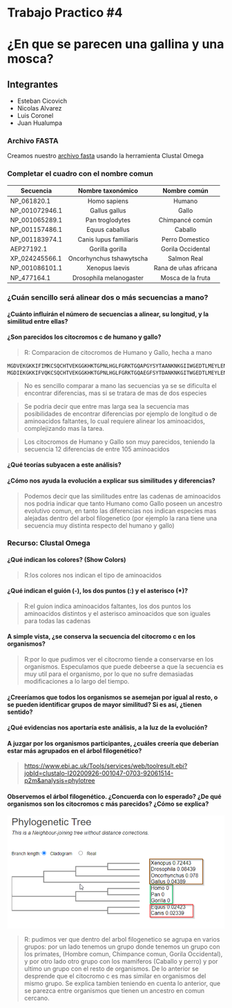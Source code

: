 # Trabajo Practico #4
# ¿En que se parecen una gallina y una mosca?

## Integrantes

 - Esteban Cicovich
 - Nicolas Alvarez
 - Luis Coronel
 - Juan Hualumpa

### Archivo FASTA
Creamos nuestro [archivo fasta](secuencias-citocromo-c.fasta) usando la herramienta Clustal Omega


### Completar el cuadro con el nombre comun

|   Secuencia   | Nombre taxonómico | Nombre común |
| ------------- |:-------------:|:-------------:|
|  NP_061820.1  |  Homo sapiens |    Humano     |
|  NP_001072946.1  |  Gallus gallus  |    Gallo    |
|  NP_001065289.1  |  Pan troglodytes  |  Chimpancé común  |
|  NP_001157486.1  |  Equus caballus |   Caballo   |
|  NP_001183974.1  | Canis lupus familiaris |  Perro Domestico  |
|  AEP27192.1  |  Gorilla gorilla  |  Gorila Occidental  |
|  XP_024245566.1  |  Oncorhynchus tshawytscha  |  Salmon Real  |
|  NP_001086101.1  |  Xenopus laevis  |  Rana de uñas africana  |
|  NP_477164.1  |  Drosophila melanogaster  |  Mosca de la fruta  |


### ¿Cuán sencillo será alinear dos o más secuencias a mano?
#### ¿Cuánto influirán el número de secuencias a alinear, su longitud, y la similitud entre ellas?
#### ¿Son parecidos los citocromos c de humano y gallo?

>R: Comparacion de citocromos de Humano y Gallo, hecha a mano

```
MGDVEKGKKIFIMKCSQCHTVEKGGKHKTGPNLHGLFGRKTGQAPGYSYTAANKNKGIIWGEDTLMEYLENPKKYIPGTKMIFVGIKKKEERADLIAYLKKATNE
MGDIEKGKKIFVQKCSQCHTVEKGGKHKTGPNLHGLFGRKTGQAEGFSYTDANKNKGITWGEDTLMEYLENPKKYIPGTKMIFAGIKKKSERVDLIAYLKDATSK
```

>No es sencillo comparar a mano las secuencias ya se se dificulta el encontrar diferencias, mas si se tratara de mas de dos especies

>Se podria decir que entre mas larga sea la secuencia mas posibilidades de encontrar diferencias por ejemplo de longitud o de aminoacidos faltantes,
lo cual requiere alinear los aminoacidos, complejizando mas la tarea.

>Los citocromos de Humano y Gallo son muy parecidos, teniendo la secuencia 12 diferencias de entre 105 aminoacidos


#### ¿Qué teorías subyacen a este análisis?
#### ¿Cómo nos ayuda la evolución a explicar sus similitudes y diferencias?

>Podemos decir que las similitudes entre las cadenas de aminoacidos nos podria indicar que tanto Humano como Gallo poseen un ancestro evolutivo comun,
en tanto las diferencias nos indican especies mas alejadas dentro del arbol filogenetico (por ejemplo la rana tiene una secuencia muy distinta respecto del
humano y gallo)

### Recurso: Clustal Omega

#### ¿Qué indican los colores? (Show Colors)
>R:los colores nos indican el tipo de aminoacidos

#### ¿Qué indican el guión (-), los dos puntos (:) y el asterisco (*)?
>R:el guion indica aminoacidos faltantes, los dos puntos los aminoacidos distintos  y el asterisco aminoacidos que son iguales para todas las cadenas

#### A simple vista, ¿se conserva la secuencia del citocromo c en los organismos?
>R:por lo que pudimos ver el citocromo tiende a conservarse en los organismos. Especulamos que puede debeerse a que la secuencia es muy util para el
organismo, por lo que no sufre demasiadas modificaciones a lo largo del tiempo.

#### ¿Creeríamos que todos los organismos se asemejan por igual al resto, o se pueden identificar grupos de mayor similitud? Si es así, ¿tienen sentido?
#### ¿Qué evidencias nos aportaría este análisis, a la luz de la evolución?
#### A juzgar por los organismos participantes, ¿cuáles creería que deberían estar más agrupados en el árbol filogenético?

> https://www.ebi.ac.uk/Tools/services/web/toolresult.ebi?jobId=clustalo-I20200926-001047-0703-92061514-p2m&analysis=phylotree

#### Observemos el árbol filogenético. ¿Concuerda con lo esperado? ¿De qué organismos son los citocromos c más parecidos? ¿Cómo se explica?
![Arbol Filogenetico](arbol-filogenetico.png)
>R: pudimos ver que dentro del arbol filogenetico se agrupa en varios grupos: por un lado tenemos un grupo donde tenemos un grupo con los primates,
(Hombre comun, Chimpance comun, Gorila Occidental), y por otro lado otro grupo con los mamiferos (Caballo y perro) y por ultimo un grupo con el resto
de organismos. De lo anterior se desprende que el citocromo c es mas similar en organismos del mismo grupo. Se explica tambien teniendo en cuenta lo
anterior, que se parezca entre organismos que tienen un ancestro en comun cercano.